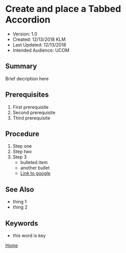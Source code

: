 # Create and place a Tabbed Accordion
* Version: 1.0
* Created: 12/13/2018 KLM
* Last Updated: 12/13/2018
* Intended Audience: UCOM

## Summary

Brief decription here

## Prerequisites

 1. First prerequisite
 2. Second prerequisite
 3. Third prerequisite

## Procedure

1. Step one
2. Step two
3. Step 3
    * bulleted item
    * another bullet
    * [Link to google](http://www.google.com)

## See Also

* thing 1
* thing 2

## Keywords

* this word is key

[Home](https://cu-webteam.github.io/d8-platform/UCOM)
